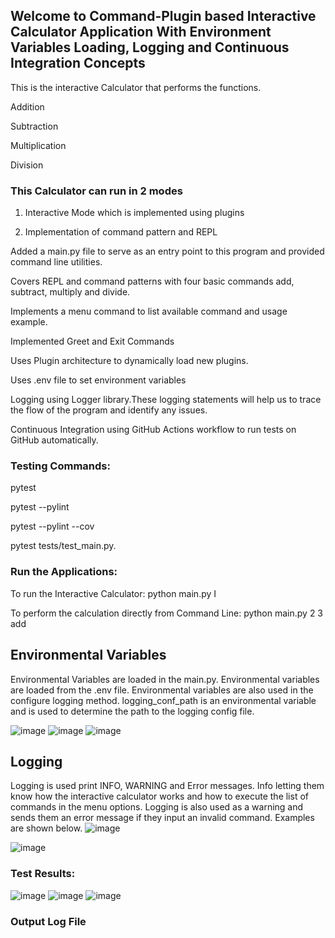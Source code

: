 ## Welcome to Command-Plugin based Interactive Calculator Application With Environment Variables Loading, Logging and Continuous Integration Concepts 

This is the interactive Calculator that performs the functions.

Addition

Subtraction

Multiplication

Division

### This Calculator can run in 2 modes

1) Interactive Mode which is implemented using plugins

2) Implementation of command pattern and REPL

Added a main.py file to serve as an entry point to this program and provided command line utilities.

Covers REPL and command patterns with four basic commands add, subtract, multiply and divide.

Implements a menu command to list available command and usage example.

Implemented Greet and Exit Commands

Uses Plugin architecture to dynamically load new plugins.

Uses .env file to set environment variables

Logging using Logger library.These logging statements will help us to trace the flow of the program and identify any issues.

Continuous Integration using GitHub Actions workflow to run tests on GitHub automatically.

### Testing Commands:

pytest 

pytest --pylint

pytest --pylint --cov

pytest tests/test_main.py.


### Run the Applications:
To run the Interactive Calculator: python main.py I

To perform the calculation directly from Command Line:  python main.py 2 3 add

## Environmental Variables
Environmental Variables are loaded in the main.py. Environmental variables are loaded from the .env file. Environmental variables are also used in the configure logging method. logging_conf_path is an environmental variable and is used to determine the path to the logging config file.

![image](https://github.com/user-attachments/assets/dca9f425-ccbd-4034-a74e-e6b0df8b9432)
![image](https://github.com/user-attachments/assets/6be590a2-7f6e-412c-a9a2-2e261b2a7036)
![image](https://github.com/user-attachments/assets/e2372103-615f-41c4-9bc8-0472a1c01e89)

## Logging
Logging is used print INFO, WARNING and Error messages. Info letting them know how the interactive calculator works and how to execute the list of commands in the menu options. Logging is also used as a warning and sends them an error message if they input an invalid command. Examples are shown below.
![image](https://github.com/user-attachments/assets/9621dba2-8c70-4074-aa03-4f7854c20787)

![image](https://github.com/user-attachments/assets/70acd646-0cdf-41e5-a7ec-5e1250ed4ac2)

### Test Results:

![image](https://github.com/user-attachments/assets/1dc929b9-acb1-4eb2-af0d-e08c35ef9678)
![image](https://github.com/user-attachments/assets/6d483887-aff6-4e55-a44f-ccd181d81bf5)
![image](https://github.com/user-attachments/assets/cc98b3c3-321b-4110-877d-8d445faaa142)


### Output Log File
